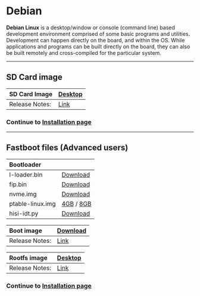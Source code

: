 # Debian

**Debian Linux** is a desktop/window or console (command line) based development environment comprised of some basic programs and utilities. Development can happen directly on the board, and within the OS. While applications and programs can be built directly on the board, they can also be built remotely and cross-compiled for the particular system.

***

## SD Card image

|   SD Card Image    |    [Desktop](http://builds.96boards.org/releases/reference-platform/debian/hikey/16.06/hikey-debian-jessie-alip-sdcard-*.img.gz) |
|:------------------|:-----------------------|
|Release Notes:     |[Link](http://builds.96boards.org/releases/reference-platform/debian/hikey/16.06/)       |

### Continue to [Installation page](../Installation/README.md)

***

## Fastboot files (Advanced users)

|   Bootloader    |        |
|:------------------|:-----------------------|
| l-loader.bin      | [Download](http://builds.96boards.org/releases/reference-platform/debian/hikey/16.06/bootloader/l-loader.bin)           |
| fip.bin           | [Download](http://builds.96boards.org/releases/reference-platform/debian/hikey/16.06/bootloader/fip.bin)           | 
| nvme.img          | [Download](http://builds.96boards.org/releases/reference-platform/debian/hikey/16.06/bootloader/nvme.img)           | 
| ptable-linux.img  | [4GB](http://builds.96boards.org/releases/reference-platform/debian/hikey/16.06/bootloader/ptable-linux-4g.img) / [8GB](http://builds.96boards.org/releases/reference-platform/debian/hikey/16.06/bootloader/ptable-linux-8g.img)      | 
| hisi-idt.py       | [Download](http://builds.96boards.org/releases/reference-platform/debian/hikey/16.06/bootloader/hisi-idt.py)           | 

|   Boot image    |    [Download](http://builds.96boards.org/releases/reference-platform/debian/hikey/16.06/hikey-boot-linux-*.uefi.img.gz)    |
|:------------------|:-----------------------|
|Release Notes:     |[Link](http://builds.96boards.org/releases/reference-platform/debian/hikey/16.06/bootloader/)      |

|   Rootfs image    |    [Desktop](http://builds.96boards.org/releases/reference-platform/debian/hikey/16.06/hikey-rootfs-debian-jessie-alip-*.emmc.img.gz) |
|:------------------|:----------------------------------|
|Release Notes:     |[Link](http://builds.96boards.org/releases/hikey/linaro/debian/latest/)      |

### Continue to [Installation page](../Installation/README.md)
